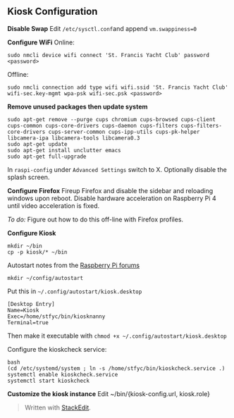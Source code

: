 ﻿## **Kiosk Configuration**

**Disable Swap**
Edit `/etc/sysctl.conf`and append `vm.swappiness=0`

**Configure WiFi**
Online:

	sudo nmcli device wifi connect 'St. Francis Yacht Club' password <password>

Offline:

	sudo nmcli connection add type wifi wifi.ssid 'St. Francis Yacht Club' wifi-sec.key-mgmt wpa-psk wifi-sec.psk <password>

**Remove unused packages then update system**

	sudo apt-get remove --purge cups chromium cups-browsed cups-client cups-common cups-core-drivers cups-daemon cups-filters cups-filters-core-drivers cups-server-common cups-ipp-utils cups-pk-helper libcamera-ipa libcamera-tools libcamera0.3
	sudo apt-get update
	sudo apt-get install unclutter emacs
	sudo apt-get full-upgrade

In `raspi-config` under `Advanced Settings` switch to X. Optionally disable the splash screen.

**Configure Firefox**
Fireup Firefox and disable the sidebar and reloading windows upon reboot. Disable hardware acceleration on Raspberry Pi 4 until video acceleration is fixed.

*To do:* Figure out how to do this off-line with Firefox profiles.

**Configure Kiosk**

	mkdir ~/bin
	cp -p kiosk/* ~/bin

Autostart notes from the [Raspberry Pi forums](https://forums.raspberrypi.com/viewtopic.php?t=294014)

	mkdir ~/config/autostart
	
Put this in `~/.config/autostart/kiosk.desktop`

	[Desktop Entry]
	Name=Kiosk
	Exec=/home/stfyc/bin/kiosknanny
	Terminal=true

Then make it executable with `chmod +x ~/.config/autostart/kiosk.desktop`

Configure the kioskcheck service:

	bash
	(cd /etc/systemd/system ; ln -s /home/stfyc/bin/kioskcheck.service .)
	systemctl enable kioskcheck.service
	systemctl start kioskcheck

**Customize the kiosk instance**
Edit ~/bin/{kiosk-config.url, kiosk.role}

> Written with [StackEdit](https://stackedit.io/).
